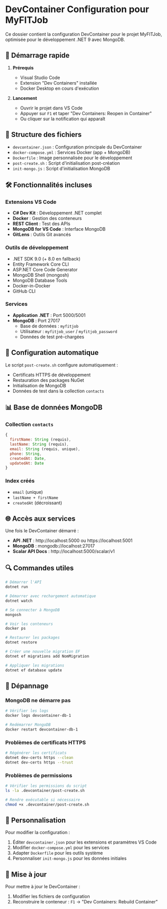 # DevContainer Configuration pour MyFITJob

Ce dossier contient la configuration DevContainer pour le projet MyFITJob, optimisée pour le développement .NET 9 avec MongoDB.

## 🚀 Démarrage rapide

1. **Prérequis**
   - Visual Studio Code
   - Extension "Dev Containers" installée
   - Docker Desktop en cours d'exécution

2. **Lancement**
   - Ouvrir le projet dans VS Code
   - Appuyer sur `F1` et taper "Dev Containers: Reopen in Container"
   - Ou cliquer sur la notification qui apparaît

## 📁 Structure des fichiers

- `devcontainer.json` : Configuration principale du DevContainer
- `docker-compose.yml` : Services Docker (app + MongoDB)
- `Dockerfile` : Image personnalisée pour le développement
- `post-create.sh` : Script d'initialisation post-création
- `init-mongo.js` : Script d'initialisation MongoDB

## 🛠️ Fonctionnalités incluses

### Extensions VS Code
- **C# Dev Kit** : Développement .NET complet
- **Docker** : Gestion des conteneurs
- **REST Client** : Test des APIs
- **MongoDB for VS Code** : Interface MongoDB
- **GitLens** : Outils Git avancés

### Outils de développement
- .NET SDK 9.0 (+ 8.0 en fallback)
- Entity Framework Core CLI
- ASP.NET Core Code Generator
- MongoDB Shell (mongosh)
- MongoDB Database Tools
- Docker-in-Docker
- GitHub CLI

### Services
- **Application .NET** : Port 5000/5001
- **MongoDB** : Port 27017
  - Base de données : `myfitjob`
  - Utilisateur : `myfitjob_user` / `myfitjob_password`
  - Données de test pré-chargées

## 🔧 Configuration automatique

Le script `post-create.sh` configure automatiquement :
- Certificats HTTPS de développement
- Restauration des packages NuGet
- Initialisation de MongoDB
- Données de test dans la collection `contacts`

## 📊 Base de données MongoDB

### Collection `contacts`
```javascript
{
  firstName: String (requis),
  lastName: String (requis),
  email: String (requis, unique),
  phone: String,
  createdAt: Date,
  updatedAt: Date
}
```

### Index créés
- `email` (unique)
- `lastName + firstName`
- `createdAt` (décroissant)

## 🌐 Accès aux services

Une fois le DevContainer démarré :
- **API .NET** : http://localhost:5000 ou https://localhost:5001
- **MongoDB** : mongodb://localhost:27017
- **Scalar API Docs** : http://localhost:5000/scalar/v1

## 🔍 Commandes utiles

```bash
# Démarrer l'API
dotnet run

# Démarrer avec rechargement automatique
dotnet watch

# Se connecter à MongoDB
mongosh

# Voir les conteneurs
docker ps

# Restaurer les packages
dotnet restore

# Créer une nouvelle migration EF
dotnet ef migrations add NomMigration

# Appliquer les migrations
dotnet ef database update
```

## 🐛 Dépannage

### MongoDB ne démarre pas
```bash
# Vérifier les logs
docker logs devcontainer-db-1

# Redémarrer MongoDB
docker restart devcontainer-db-1
```

### Problèmes de certificats HTTPS
```bash
# Régénérer les certificats
dotnet dev-certs https --clean
dotnet dev-certs https --trust
```

### Problèmes de permissions
```bash
# Vérifier les permissions du script
ls -la .devcontainer/post-create.sh

# Rendre exécutable si nécessaire
chmod +x .devcontainer/post-create.sh
```

## 📝 Personnalisation

Pour modifier la configuration :
1. Éditer `devcontainer.json` pour les extensions et paramètres VS Code
2. Modifier `docker-compose.yml` pour les services
3. Adapter `Dockerfile` pour les outils système
4. Personnaliser `init-mongo.js` pour les données initiales

## 🔄 Mise à jour

Pour mettre à jour le DevContainer :
1. Modifier les fichiers de configuration
2. Reconstruire le conteneur : `F1` → "Dev Containers: Rebuild Container" 